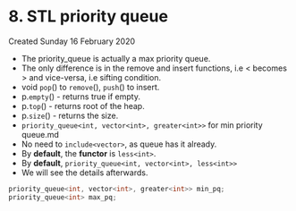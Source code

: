 # 8. STL priority queue
Created Sunday 16 February 2020

- The priority_queue is actually a max priority queue.
- The only difference is in the remove and insert functions, i.e < becomes > and vice-versa, i.e sifting condition.
- void `pop`() to `remove`(), `push`() to insert.
- p.`empty`() - returns true if empty.
- p.`top`() - returns root of the heap.
- p.`size`() - returns the size.
- `priority_queue<int, vector<int>, greater<int>>` for min priority queue.md
- No need to `include<vector>`, as queue has it already.
- By **default**, the **functor** is `less<int>`.
- By **default**, `priority_queue<int, vector<int>, less<int>>`
- We will see the details afterwards.
```c++
priority_queue<int, vector<int>, greater<int>> min_pq;
priority_queue<int> max_pq;
```
